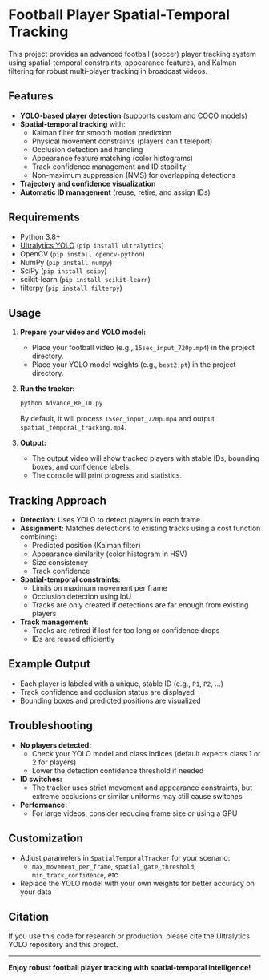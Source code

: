 # Football Player Spatial-Temporal Tracking

This project provides an advanced football (soccer) player tracking system using spatial-temporal constraints, appearance features, and Kalman filtering for robust multi-player tracking in broadcast videos.

## Features
- **YOLO-based player detection** (supports custom and COCO models)
- **Spatial-temporal tracking** with:
  - Kalman filter for smooth motion prediction
  - Physical movement constraints (players can't teleport)
  - Occlusion detection and handling
  - Appearance feature matching (color histograms)
  - Track confidence management and ID stability
  - Non-maximum suppression (NMS) for overlapping detections
- **Trajectory and confidence visualization**
- **Automatic ID management** (reuse, retire, and assign IDs)

## Requirements
- Python 3.8+
- [Ultralytics YOLO](https://github.com/ultralytics/ultralytics) (`pip install ultralytics`)
- OpenCV (`pip install opencv-python`)
- NumPy (`pip install numpy`)
- SciPy (`pip install scipy`)
- scikit-learn (`pip install scikit-learn`)
- filterpy (`pip install filterpy`)

## Usage

1. **Prepare your video and YOLO model:**
   - Place your football video (e.g., `15sec_input_720p.mp4`) in the project directory.
   - Place your YOLO model weights (e.g., `best2.pt`) in the project directory.

2. **Run the tracker:**
   ```bash
   python Advance_Re_ID.py
   ```
   By default, it will process `15sec_input_720p.mp4` and output `spatial_temporal_tracking.mp4`.

3. **Output:**
   - The output video will show tracked players with stable IDs, bounding boxes, and confidence labels.
   - The console will print progress and statistics.

## Tracking Approach
- **Detection:** Uses YOLO to detect players in each frame.
- **Assignment:** Matches detections to existing tracks using a cost function combining:
  - Predicted position (Kalman filter)
  - Appearance similarity (color histogram in HSV)
  - Size consistency
  - Track confidence
- **Spatial-temporal constraints:**
  - Limits on maximum movement per frame
  - Occlusion detection using IoU
  - Tracks are only created if detections are far enough from existing players
- **Track management:**
  - Tracks are retired if lost for too long or confidence drops
  - IDs are reused efficiently

## Example Output
- Each player is labeled with a unique, stable ID (e.g., `P1`, `P2`, ...)
- Track confidence and occlusion status are displayed
- Bounding boxes and predicted positions are visualized

## Troubleshooting
- **No players detected:**
  - Check your YOLO model and class indices (default expects class 1 or 2 for players)
  - Lower the detection confidence threshold if needed
- **ID switches:**
  - The tracker uses strict movement and appearance constraints, but extreme occlusions or similar uniforms may still cause switches
- **Performance:**
  - For large videos, consider reducing frame size or using a GPU

## Customization
- Adjust parameters in `SpatialTemporalTracker` for your scenario:
  - `max_movement_per_frame`, `spatial_gate_threshold`, `min_track_confidence`, etc.
- Replace the YOLO model with your own weights for better accuracy on your data

## Citation
If you use this code for research or production, please cite the Ultralytics YOLO repository and this project.

---

**Enjoy robust football player tracking with spatial-temporal intelligence!**
